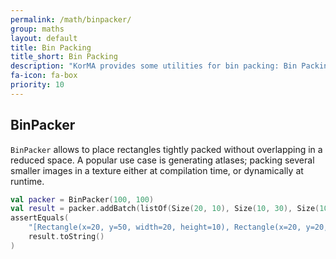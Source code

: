 ```yaml
---
permalink: /math/binpacker/
group: maths
layout: default
title: Bin Packing
title_short: Bin Packing
description: "KorMA provides some utilities for bin packing: Bin Packing, MaxRects..."
fa-icon: fa-box
priority: 10
---
```


## BinPacker

`BinPacker` allows to place rectangles tightly packed without overlapping in a reduced space.
A popular use case is generating atlases; packing several smaller images in a texture
either at compilation time, or dynamically at runtime.

```kotlin
val packer = BinPacker(100, 100)
val result = packer.addBatch(listOf(Size(20, 10), Size(10, 30), Size(100, 20), Size(20, 80)))
assertEquals(
    "[Rectangle(x=20, y=50, width=20, height=10), Rectangle(x=20, y=20, width=10, height=30), Rectangle(x=0, y=0, width=100, height=20), Rectangle(x=0, y=20, width=20, height=80)]",
    result.toString()
)
```
